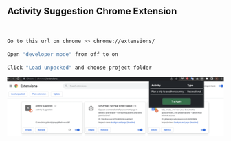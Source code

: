 ## Activity Suggestion Chrome Extension
<br>

```bash
Go to this url on chrome >> chrome://extensions/
```

```bash
Open "developer mode" from off to on
```

```bash
Click "Load unpacked" and choose project folder
```

![alt text](activity-suggestion.png)